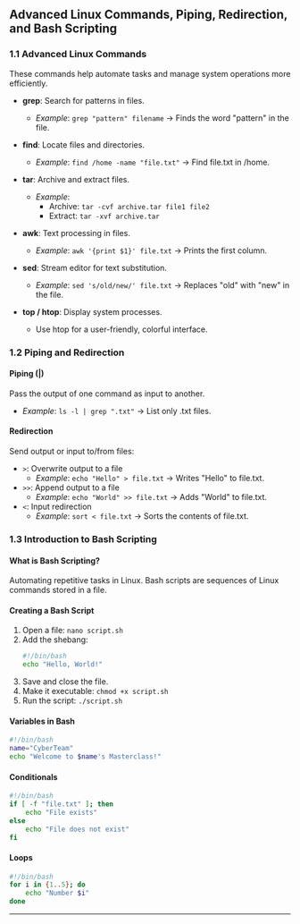 ## Advanced Linux Commands, Piping, Redirection, and Bash Scripting

### 1.1 Advanced Linux Commands

These commands help automate tasks and manage system operations more efficiently.

- **grep**: Search for patterns in files.
  - *Example*: `grep "pattern" filename` → Finds the word "pattern" in the file.

- **find**: Locate files and directories.
  - *Example*: `find /home -name "file.txt"` → Find file.txt in /home.

- **tar**: Archive and extract files.
  - *Example*:
    - Archive: `tar -cvf archive.tar file1 file2`
    - Extract: `tar -xvf archive.tar`

- **awk**: Text processing in files.
  - *Example*: `awk '{print $1}' file.txt` → Prints the first column.

- **sed**: Stream editor for text substitution.
  - *Example*: `sed 's/old/new/' file.txt` → Replaces "old" with "new" in the file.

- **top / htop**: Display system processes.
  - Use htop for a user-friendly, colorful interface.

### 1.2 Piping and Redirection

#### Piping (|)
Pass the output of one command as input to another.
- *Example*: `ls -l | grep ".txt"` → List only .txt files.

#### Redirection
Send output or input to/from files:
- `>`: Overwrite output to a file
  - *Example*: `echo "Hello" > file.txt` → Writes "Hello" to file.txt.
- `>>`: Append output to a file
  - *Example*: `echo "World" >> file.txt` → Adds "World" to file.txt.
- `<`: Input redirection
  - *Example*: `sort < file.txt` → Sorts the contents of file.txt.

### 1.3 Introduction to Bash Scripting

#### What is Bash Scripting?
Automating repetitive tasks in Linux. Bash scripts are sequences of Linux commands stored in a file.

#### Creating a Bash Script
1. Open a file: `nano script.sh`
2. Add the shebang:
   ```bash
   #!/bin/bash
   echo "Hello, World!"
   ```
3. Save and close the file.
4. Make it executable: `chmod +x script.sh`
5. Run the script: `./script.sh`

#### Variables in Bash
```bash
#!/bin/bash
name="CyberTeam"
echo "Welcome to $name's Masterclass!"
```

#### Conditionals
```bash
#!/bin/bash
if [ -f "file.txt" ]; then
    echo "File exists"
else
    echo "File does not exist"
fi
```

#### Loops
```bash
#!/bin/bash
for i in {1..5}; do
    echo "Number $i"
done
```
---
